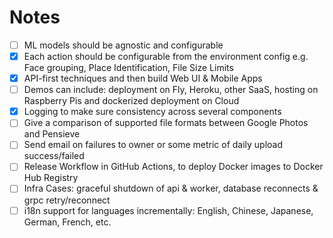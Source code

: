 # Notes

- [ ] ML models should be agnostic and configurable
- [x] Each action should be configurable from the environment config e.g. Face grouping, Place Identification, File Size Limits
- [x] API-first techniques and then build Web UI & Mobile Apps
- [ ] Demos can include: deployment on Fly, Heroku, other SaaS, hosting on Raspberry Pis and dockerized deployment on Cloud
- [x] Logging to make sure consistency across several components
- [ ] Give a comparison of supported file formats between Google Photos and Pensieve
- [ ] Send email on failures to owner or some metric of daily upload success/failed
- [ ] Release Workflow in GitHub Actions, to deploy Docker images to Docker Hub Registry
- [ ] Infra Cases: graceful shutdown of api & worker, database reconnects & grpc retry/reconnect
- [ ] i18n support for languages incrementally: English, Chinese, Japanese, German, French, etc.
